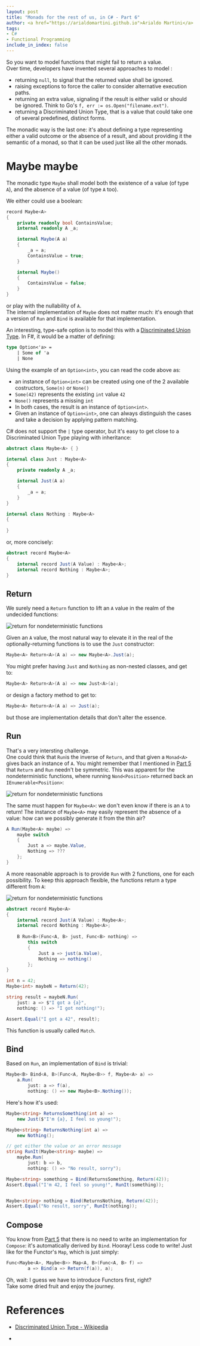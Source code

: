 ```yaml
---
layout: post
title: "Monads for the rest of us, in C# - Part 6"
author: <a href="https://arialdomartini.github.io">Arialdo Martini</a>
tags:
- C#
- Functional Programming
include_in_index: false
---
```

So you want to model functions that might fail to return a value.  
Over time, developers have invented several approaches to model :

* returning `null`, to signal that the returned value shall be ignored.
* raising exceptions to force the caller to consider alternative execution paths.
* returning an extra value, signaling if the result is either valid or should be ignored. Think to Go's `f, err := os.Open("filename.ext")`.
* returning a Discriminated Union Type, that is a value that could take one of several predefined, distinct forms.


The monadic way is the last one: it's about defining a type representing either a valid outcome or the absence of a result, and about providing it the semantic of a monad, so that it can be used just like all the other monads.

# Maybe maybe
The monadic type `Maybe` shall model both the existence of a value (of type `A`), and the absence of a value (of type `A` too).  

We either could use a boolean:

```csharp
record Maybe<A>
{
    private readonly bool ContainsValue; 
    internal readonly A _a;

    internal Maybe(A a)
    {
        _a = a;
        ContainsValue = true;
    }

    internal Maybe()
    {
        ContainsValue = false;
    }
}
```

or play with the nullability of `A`.  
The internal implementation of `Maybe` does not matter much: it's enough that a version of `Run` and `Bind` is available for that implementation.

An interesting, type-safe option is to model this with a [Discriminated Union Type][discriminated-union-type]. In F#, it would be a matter of defining:

```fsharp
type Option<'a> =
    | Some of 'a
    | None
```

Using the example of an `Option<int>`, you can read the code above as:

* an instance of `Option<int>` can be created using one of the 2 available costructors, `Some(n)` or `None()`
* `Some(42)` represents the existing `int` value `42`
* `None()` represents a missing `int`
* In both cases, the result is an instance of `Option<int>`.
* Given an instance of `Option<int>`, one can always distinguish the cases and take a decision by applying pattern matching.

C# does not support the `|` type operator, but it's easy to get close to a Discriminated Union Type playing with inheritance:

```csharp
abstract class Maybe<A> { }

internal class Just : Maybe<A>
{
    private readonly A _a;

    internal Just(A a)
    {
        _a = a;
    }
}

internal class Nothing : Maybe<A>
{
    
}
```

or, more concisely:

```csharp
abstract record Maybe<A>
{
    internal record Just(A Value) : Maybe<A>;
    internal record Nothing : Maybe<A>;
}
```

## Return
We surely need a `Return` function to lift an `A` value in the realm of the undecided functions:

![return for nondeterministic functions](static/img/monads-for-the-rest-of-us/maybe-return.png)

Given an `A` value, the most natural way to elevate it in the real of the optionally-returning functions is to use the `Just` constructor:

```csharp
Maybe<A> Return<A>(A a) => new Maybe<A>.Just(a);
```

You might prefer having `Just` and `Nothing` as non-nested classes, and get to:

```csharp
Maybe<A> Return<A>(A a) => new Just<A>(a);
```

or design a factory method to get to:


```csharp
Maybe<A> Return<A>(A a) => Just(a);
```

but those are implementation details that don't alter the essence.

## Run
That's a very intersting challenge.  
One could think that `Run`is the inverse of `Return`, and that given a `Monad<A>` gives back an instance of `A`. You might remember that I mentioned in [Part 5](monads-for-the-rest-of-us-5#a_tale_of_2_worlds) that `Return` and `Run` needn't be symmetric. This was apparent for the nondeterministic functions, where running `Nond<Position>` returned back an `IEnumerable<Position>`:

![return for nondeterministic functions](static/img/nond-for-the-rest-of-us/nond-return-bind-run.png)

The same must happen for `Maybe<A>`: we don't even know if there is an `A` to return! The instance of `Maybe<A>` may easily represent the absence of a value: how can we possibly generate it from the thin air?


```csharp
A Run(Maybe<A> maybe) =>
    maybe switch
    {
        Just a => maybe.Value,
        Nothing => ???
    };
}
```

A more reasonable approach is to provide `Run` with 2 functions, one for each possibility. To keep this approach flexible, the functions return a type different from `A`:


![return for nondeterministic functions](static/img/nond-for-the-rest-of-us/maybe-run.png)

```csharp
abstract record Maybe<A>
{
    internal record Just(A Value) : Maybe<A>;
    internal record Nothing : Maybe<A>;
    
    B Run<B>(Func<A, B> just, Func<B> nothing) =>
        this switch
        {
            Just a => just(a.Value),
            Nothing => nothing()
        };
}

int n = 42;
Maybe<int> maybeN = Return(42);

string result = maybeN.Run(
    just: a => $"I got a {a}", 
    nothing: () => "I got nothing!");

Assert.Equal("I got a 42", result);
```

This function is usually called `Match`.

## Bind
Based on `Run`, an implementation of `Bind` is trivial:

```csharp
Maybe<B> Bind<A, B>(Func<A, Maybe<B>> f, Maybe<A> a) =>
    a.Run(
        just: a => f(a),
        nothing: () => new Maybe<B>.Nothing());
```

Here's how it's used:

```csharp
Maybe<string> ReturnsSomething(int a) =>
    new Just($"I'm {a}, I feel so young!");

Maybe<string> ReturnsNothing(int a) =>
    new Nothing();

// get either the value or an error message
string RunIt(Maybe<string> maybe) =>
    maybe.Run(
        just: b => b,
        nothing: () => "No result, sorry");

Maybe<string> something = Bind(ReturnsSomething, Return(42));
Assert.Equal("I'm 42, I feel so young!", RunIt(something));


Maybe<string> nothing = Bind(ReturnsNothing, Return(42));
Assert.Equal("No result, sorry", RunIt(nothing));
```

## Compose
You know from [Part 5](monads-for-the-rest-of-us-5#compose) that there is no need to write an implementation for `Compose`: it's automatically derived by `Bind`. 
Hooray! Less code to write! Just like for the Functor's `Map`, which is just simply:

```csharp
Func<Maybe<A>, Maybe<B>> Map<A, B>(Func<A, B> f) => 
        a => Bind(a => Return(f(a)), a);
```

Oh, wait: I guess we have to introduce Functors first, right?  
Take some dried fruit and enjoy the journey.


# References
* [Discriminated Union Type - Wikipedia][discriminated-union-type]

* [discriminated-union-type]: https://en.wikipedia.org/wiki/Tagged_union
